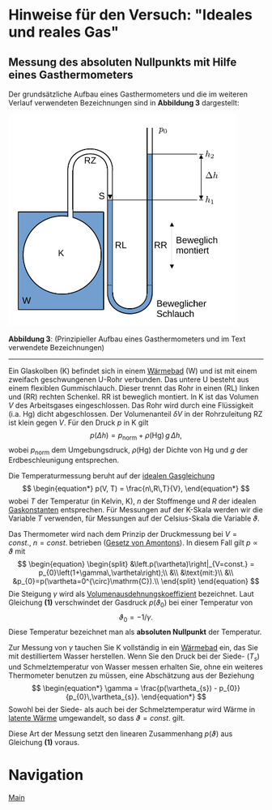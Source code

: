 # Hinweise für den Versuch: "Ideales und reales Gas" 

##  Messung des absoluten Nullpunkts mit Hilfe eines Gasthermometers

Der grundsätzliche Aufbau eines Gasthermometers und die im weiteren Verlauf verwendeten Bezeichnungen sind in **Abbildung 3** dargestellt: 

<img src="../figures/Gasthermometer.png" width="750" style="zoom:60%;" />

**Abbildung 3**: (Prinzipieller Aufbau eines Gasthermometers und im Text verwendete Bezeichnungen)

---

Ein Glaskolben (K) befindet sich in einem [Wärmebad](https://de.wikipedia.org/wiki/W%C3%A4rmebad) (W) und ist mit einem zweifach geschwungenen U-Rohr verbunden. Das untere U besteht aus einem flexiblen Gummischlauch. Dieser trennt das Rohr in einen (RL) linken und (RR) rechten Schenkel. RR ist beweglich montiert. In K ist das Volumen $V$ des Arbeitsgases eingeschlossen. Das Rohr wird durch eine Flüssigkeit (i.a. $\mathrm{Hg}$) dicht abgeschlossen. Der Volumenanteil $\delta V$ in der Rohrzuleitung RZ ist klein gegen $V$. Für den Druck $p$ in K gilt 
$$
\begin{equation*}
p(\Delta h) = p_{\mathrm{norm}} + \rho(\mathrm{Hg})\,g\,\Delta h, 
\end{equation*}
$$
wobei $p_{\mathrm{norm}}$ dem Umgebungsdruck, $\rho(\mathrm{Hg})$ der Dichte von $\mathrm{Hg}$ und $g$ der Erdbeschleunigung entsprechen.  

Die Temperaturmessung beruht auf der [idealen Gasgleichung](https://de.wikipedia.org/wiki/Thermische_Zustandsgleichung_idealer_Gase) 
$$
\begin{equation*}
p(V, T) = \frac{n\,R\,T}{V},
\end{equation*}
$$
wobei $T$ der Temperatur (in Kelvin, $\mathrm{K}$), $n$ der Stoffmenge und $R$ der idealen [Gaskonstanten](https://de.wikipedia.org/wiki/Gaskonstante) entsprechen. Für Messungen auf der $\mathrm{K}$-Skala werden wir die Variable $T$ verwenden, für Messungen auf der Celsius-Skala die Variable $\vartheta$. 

Das Thermometer wird nach dem Prinzip der Druckmessung bei $V=const.,\ n=const.$ betrieben ([Gesetz von Amontons](https://de.wikipedia.org/wiki/Thermische_Zustandsgleichung_idealer_Gase#Gesetz_von_Amontons)). In diesem Fall gilt $p\propto \vartheta$ mit 
$$
\begin{equation}
\begin{split}
&\left.p(\vartheta)\right|_{V=const.} = p_{0}\left(1+\gamma\,\vartheta\right);\\
&\\
&\text{mit:}\\
&\\
&p_{0}=p(\vartheta=0^{\circ}\mathrm{C}).\\
\end{split}
\end{equation}
$$
Die Steigung $\gamma$ wird als [Volumenausdehnungskoeffizient](https://de.wikipedia.org/wiki/Ausdehnungskoeffizient) bezeichnet. Laut Gleichung **(1)** verschwindet der Gasdruck $p(\vartheta_{0})$ bei einer Temperatur von 
$$
\begin{equation*}
\vartheta_{0}=-1/\gamma.
\end{equation*}
$$
Diese Temperatur bezeichnet man als **absoluten Nullpunkt** der Temperatur.

Zur Messung von $\gamma$ tauchen Sie K vollständig in ein [Wärmebad](https://de.wikipedia.org/wiki/W%C3%A4rmebad) ein, das Sie mit destilliertem Wasser herstellen. Wenn Sie den Druck bei der Siede- ($T_{s}$) und Schmelztemperatur von Wasser messen erhalten Sie, ohne ein weiteres Thermometer benutzen zu müssen, eine Abschätzung aus der Beziehung 
$$
\begin{equation*}
\gamma = \frac{p(\vartheta_{s}) - p_{0}}{p_{0}\,\vartheta_{s}}.
\end{equation*}
$$
Sowohl bei der Siede- als auch bei der Schmelztemperatur wird Wärme in [latente Wärme](https://de.wikipedia.org/wiki/Latente_W%C3%A4rme) umgewandelt, so dass $\vartheta=const.$ gilt. 

Diese Art der Messung setzt den linearen Zusammenhang $p(\vartheta)$ aus Gleichung **(1)** voraus. 

# Navigation

[Main](https://gitlab.kit.edu/kit/etp-lehre/p2-praktikum/students/-/tree/main/Ideales_und_reales_Gas)



